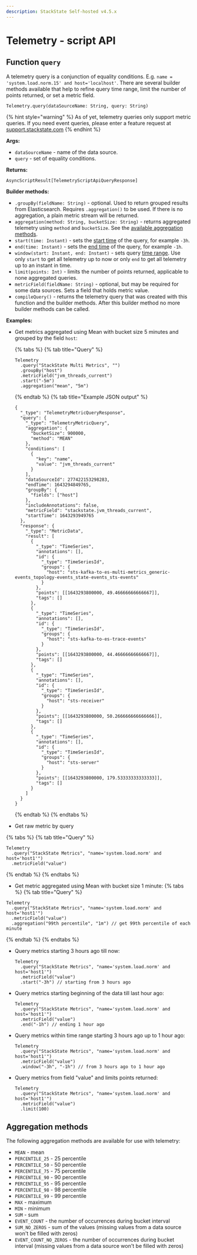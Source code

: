 ```yaml
---
description: StackState Self-hosted v4.5.x
---
```


# Telemetry - script API

## Function `query`

A telemetry query is a conjunction of equality conditions. E.g. `name = 'system.load.norm.15' and host='localhost'`. There are several builder methods available that help to refine query time range, limit the number of points returned, or set a metric field.

```text
Telemetry.query(dataSourceName: String, query: String)
```

{% hint style="warning" %}
As of yet, telemetry queries only support metric queries. If you need event queries, please enter a feature request at [support.stackstate.com](https://support.stackstate.com)
{% endhint %}

**Args:**

* `dataSourceName` - name of the data source.
* `query` - set of equality conditions.

**Returns:**

`AsyncScriptResult[TelemetryScriptApiQueryResponse]`

**Builder methods:**

* `.groupBy(fieldName: String)` - optional. Used to return grouped results from Elasticsearch. Requires `.aggregation()` to be used. If there is no aggregation, a plain metric stream will be returned.
* `aggregation(method: String, bucketSize: String)` - returns aggregated telemetry using `method` and `bucketSize`. See the [available aggregation methods](telemetry.md#aggregation-methods).
* `start(time: Instant)` - sets the [start time](time.md) of the query, for example `-3h`.
* `end(time: Instant)` - sets the [end time](time.md) of the query, for example `-1h`.
* `window(start: Instant, end: Instant)` - sets query [time range](time.md). Use only `start` to get all telemetry up to now or only `end` to get all telemetry up to an instant in time.
* `limit(points: Int)` - limits the number of points returned, applicable to none aggregated queries.
* `metricField(fieldName: String)` - optional, but may be required for some data sources. Sets a field that holds metric value. 
* `compileQuery()` - returns the telemetry query that was created with this function and the builder methods. After this builder method no more builder methods can be called.

**Examples:**

* Get metrics aggregated using Mean with bucket size 5 minutes and grouped by the field `host`: 
  
  {% tabs %}
  {% tab title="Query" %}
  ```text
  Telemetry
    .query("StackState Multi Metrics", "")
    .groupBy("host")
    .metricField("jvm_threads_current")
    .start("-5m")
    .aggregation("mean", "5m")
  ```
  {% endtab %}
  {% tab title="Example JSON output" %}
  ```text
  {
    "_type": "TelemetryMetricQueryResponse",
    "query": {
      "_type": "TelemetryMetricQuery",
      "aggregation": {
        "bucketSize": 900000,
        "method": "MEAN"
      },
      "conditions": [
        {
          "key": "name",
          "value": "jvm_threads_current"
        }
      ],
      "dataSourceId": 277422153298283,
      "endTime": 1643294849765,
      "groupBy": {
        "fields": ["host"]
      },
      "includeAnnotations": false,
      "metricField": "stackstate.jvm_threads_current",
      "startTime": 1643293949765
    },
    "response": {
      "_type": "MetricData",
      "result": [
        {
          "_type": "TimeSeries",
          "annotations": [],
          "id": {
            "_type": "TimeSeriesId",
            "groups": {
              "host": "sts-kafka-to-es-multi-metrics_generic-events_topology-events_state-events_sts-events"
            }
          },
          "points": [[1643293800000, 49.46666666666667]],
          "tags": []
        },
        {
          "_type": "TimeSeries",
          "annotations": [],
          "id": {
            "_type": "TimeSeriesId",
            "groups": {
              "host": "sts-kafka-to-es-trace-events"
            }
          },
          "points": [[1643293800000, 44.46666666666667]],
          "tags": []
        },
        {
          "_type": "TimeSeries",
          "annotations": [],
          "id": {
            "_type": "TimeSeriesId",
            "groups": {
              "host": "sts-receiver"
            }
          },
          "points": [[1643293800000, 50.266666666666666]],
          "tags": []
        },
        {
          "_type": "TimeSeries",
          "annotations": [],
          "id": {
            "_type": "TimeSeriesId",
            "groups": {
              "host": "sts-server"
            }
          },
          "points": [[1643293800000, 179.53333333333333]],
          "tags": []
        }
      ]
    }
  }
  ```
  {% endtab %}
  {% endtabs %}

* Get raw metric by query

{% tabs %}
{% tab title="Query" %}
```text
Telemetry
  .query("StackState Metrics", "name='system.load.norm' and host='host1'")
  .metricField("value")
```
{% endtab %}
{% endtabs %}

* Get metric aggregated using Mean with bucket size 1 minute:
{% tabs %}
{% tab title="Query" %}
```text
Telemetry
  .query("StackState Metrics", "name='system.load.norm' and host='host1'")
  .metricField("value")
  .aggregation("99th percentile", "1m") // get 99th percentile of each minute
```
{% endtab %}
{% endtabs %}

* Query metrics starting 3 hours ago till now:

  ```text
  Telemetry
    .query("StackState Metrics", "name='system.load.norm' and host='host1'")
    .metricField("value")
    .start("-3h") // starting from 3 hours ago
  ```

* Query metrics starting beginning of the data till last hour ago:

  ```text
  Telemetry
    .query("StackState Metrics", "name='system.load.norm' and host='host1'")
    .metricField("value")
    .end("-1h") // ending 1 hour ago
  ```

* Query metrics within time range starting 3 hours ago up to 1 hour ago:

  ```text
  Telemetry
    .query("StackState Metrics", "name='system.load.norm' and host='host1'")
    .metricField("value")
    .window("-3h", "-1h") // from 3 hours ago to 1 hour ago
  ```

* Query metrics from field "value" and limits points returned:

  ```text
  Telemetry
    .query("StackState Metrics", "name='system.load.norm' and host='host1'")
    .metricField("value")
    .limit(100)
  ```

## Aggregation methods

The following aggregation methods are available for use with telemetry:

* `MEAN` - mean
* `PERCENTILE_25` - 25 percentile
* `PERCENTILE_50` - 50 percentile
* `PERCENTILE_75` - 75 percentile
* `PERCENTILE_90` - 90 percentile
* `PERCENTILE_95` - 95 percentile
* `PERCENTILE_98` - 98 percentile
* `PERCENTILE_99` - 99 percentile
* `MAX` - maximum
* `MIN` - minimum
* `SUM` - sum
* `EVENT_COUNT` - the number of occurrences during bucket interval
* `SUM_NO_ZEROS` - sum of the values \(missing values from a data source won't be filled with zeros\)
* `EVENT_COUNT_NO_ZEROS` - the number of occurrences during bucket interval \(missing values from a data source won't be filled with zeros\)

